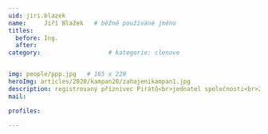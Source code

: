```yaml
---
uid: jiri.blazek
name:     Jiří Blažek  	# běžně používáné jméno
titles:
  before: Ing.
  after:
category:                   # kategorie: clenove


img: people/ppp.jpg   # 165 x 220
heroImg: articles/2020/kampan20/zahajenikampan1.jpg
description: registrovaný příznivec Pirátů<br>jednatel společnosti<br>Zlín # kratký popis, max 160 znaků
mail:

profiles:
  
---
```

